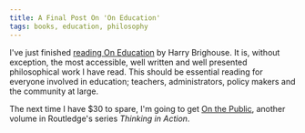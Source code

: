 ```yaml
---
title: A Final Post On 'On Education'
tags: books, education, philosophy
---
```


I've just finished [reading On Education][1] by Harry Brighouse. It is, without
exception, the most accessible, well written and well presented philosophical
work I have read.  This should be essential reading for everyone involved in
education; teachers, administrators, policy makers and the community at large.

The next time I have $30 to spare, I'm going to get [On the Public][2], another
volume in Routledge's series *Thinking in Action*.

[1]: /2006/more-on-on-education/
[2]: http://www.amazon.com/dp/041532792X/
